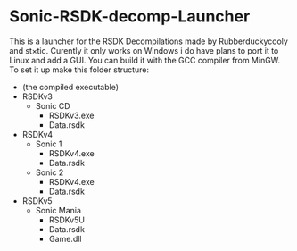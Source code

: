 # Sonic-RSDK-decomp-Launcher

This is a launcher for the RSDK Decompilations made by Rubberduckycooly and st×tic.
Curently it only works on Windows i do have plans to port it to Linux and add a GUI.
You can build it with the GCC compiler from MinGW.
To set it up make this folder structure:
+ (the compiled executable)
+ RSDKv3
  * Sonic CD
    * RSDKv3.exe
    * Data.rsdk
+ RSDKv4
  * Sonic 1
    * RSDKv4.exe
    * Data.rsdk
  * Sonic 2
    * RSDKv4.exe
    * Data.rsdk
+ RSDKv5
  * Sonic Mania
    * RSDKv5U
    * Data.rsdk
    * Game.dll
